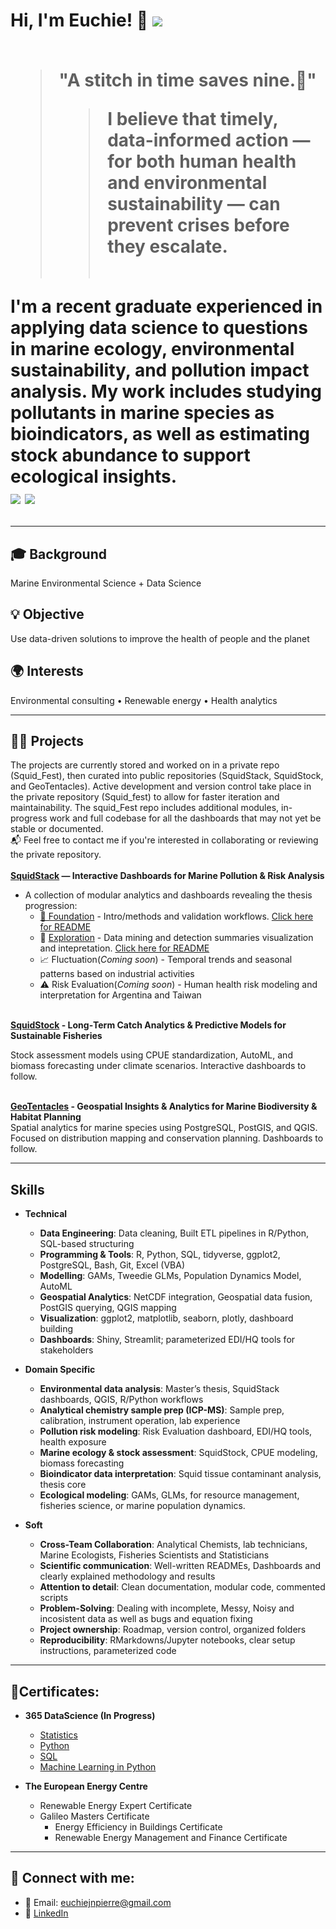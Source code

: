 <h1>Hi, I'm Euchie! 👋 <a href="https://www.linkedin.com/in/euchiejnpierre/"><img src="https://img.shields.io/badge/-LinkedIn-0072b1?&style=for-the-badge&logo=linkedin&logoColor=white" /></a><br><br>

> "A stitch in time saves nine.🌱"
> > I believe that timely, data-informed action — for both human health and environmental sustainability — can prevent crises before they escalate.<br><br>



I'm a recent graduate experienced in applying **data science** to questions in **marine ecology**, **environmental sustainability**, and **pollution impact analysis**. My work includes studying pollutants in marine species as bioindicators, as well as estimating stock abundance to support ecological insights.  
<img src="https://img.shields.io/badge/-Data%20Scientist-276DC3?&style=for-the-badge&logo=r&logoColor=white" />
<img src="https://img.shields.io/badge/-Marine%20Ecology-0099cc?&style=for-the-badge&logo=fish&logoColor=white" />



---

## 🎓 Background  
Marine Environmental Science + Data Science  

## 💡 Objective  
Use data-driven solutions to improve the health of people and the planet  

## 🌍 Interests  
Environmental consulting • Renewable energy • Health analytics



---

## 👩‍💻 Projects

The projects are currently stored and worked on in a private repo (Squid_Fest), then curated into public repositories (SquidStack, SquidStock, and GeoTentacles). Active development and version control take place in the private repository (Squid_fest) to allow for faster iteration and maintainability. The squid_Fest repo includes additional modules, in-progress work and full codebase for all the dashboards that may not yet be stable or documented. <br> 📬 Feel free to contact me if you're interested in collaborating or reviewing the private repository.<br><br>
**<a href="https://github.com/Euchie23/SquidStack/" target="_blank">SquidStack</a> — Interactive Dashboards for Marine Pollution & Risk Analysis** <br>
- A collection of modular analytics and dashboards revealing the thesis progression:
  - [🧱 Foundation](https://euchie23.shinyapps.io/foundation/) - Intro/methods and validation workflows. [Click here for README](https://github.com/Euchie23/SquidStack/tree/main/Foundation)
  - 🧪 [Exploration](https://euchie23.shinyapps.io/exploration/) - Data mining and detection summaries visualization and intepretation. [Click here for README](https://github.com/Euchie23/SquidStack/tree/main/Exploration)
  - 📈 Fluctuation(*Coming soon*) - Temporal trends and seasonal patterns based on industrial activities
  - ⚠️ Risk Evaluation(*Coming soon*) - Human health risk modeling and interpretation for Argentina and Taiwan<br><br>
  
**<a href="https://github.com/Euchie23/SquidStock/" target="_blank">SquidStock</a> - Long‑Term Catch Analytics & Predictive Models for Sustainable Fisheries** <br>

  Stock assessment models using CPUE standardization, AutoML, and biomass forecasting under climate scenarios. Interactive dashboards to follow. <br><br>

**<a href="https://github.com/Euchie23/GeoTentacles/" target="_blank">GeoTentacles</a> - Geospatial Insights & Analytics for Marine Biodiversity & Habitat Planning** <br>
  Spatial analytics for marine species using PostgreSQL, PostGIS, and QGIS. Focused on distribution mapping and conservation planning. Dashboards to follow.

---

## Skills

- **Technical**
  - **Data Engineering**: Data cleaning, Built ETL pipelines in R/Python, SQL-based structuring
  - **Programming & Tools**: R, Python, SQL, tidyverse, ggplot2, PostgreSQL, Bash, Git, Excel (VBA)
  - **Modelling**: GAMs, Tweedie GLMs, Population Dynamics Model, AutoML
  - **Geospatial Analytics**: NetCDF integration, Geospatial data fusion, PostGIS querying, QGIS mapping
  - **Visualization**: ggplot2, matplotlib, seaborn, plotly, dashboard building
  - **Dashboards**: Shiny, Streamlit; parameterized EDI/HQ tools for stakeholders

- **Domain Specific** 
  - **Environmental data analysis**: Master’s thesis, SquidStack dashboards, QGIS, R/Python workflows
  - **Analytical chemistry sample prep (ICP-MS)**: Sample prep, calibration, instrument operation, lab experience
  - **Pollution risk modeling**: Risk Evaluation dashboard, EDI/HQ tools, health exposure
  - **Marine ecology & stock assessment**: SquidStock, CPUE modeling, biomass forecasting
  - **Bioindicator data interpretation**: Squid tissue contaminant analysis, thesis core
  - **Ecological modeling**: GAMs, GLMs, for resource management, fisheries science, or marine population dynamics.

- **Soft**  
  - **Cross-Team Collaboration**: Analytical Chemists, lab technicians, Marine Ecologists, Fisheries Scientists and Statisticians
  - **Scientific communication**: Well-written READMEs, Dashboards and clearly explained methodology and results
  - **Attention to detail**: Clean documentation, modular code, commented scripts
  - **Problem-Solving**: Dealing with incomplete, Messy, Noisy and incosistent data as well as bugs and equation fixing 
  - **Project ownership**: Roadmap, version control, organized folders
  - **Reproducibility**: RMarkdowns/Jupyter notebooks, clear setup instructions, parameterized code
---

## 🧾Certificates:

- <b>365 DataScience (In Progress) </b>
  - [Statistics](https://learn.365datascience.com/certificates/CC-AAD35FAB67/)
  - [Python](https://learn.365datascience.com/certificates/CC-35DE6E8ECC/)
  - [SQL](https://learn.365datascience.com/certificates/CC-8A7C7EED63/)
  - [Machine Learning in Python](https://learn.365datascience.com/certificates/CC-BA4E35B27D/)
    
- <b> The European Energy Centre </b>
  - Renewable Energy Expert Certificate
  - Galileo Masters Certificate
    - Energy Efficiency in Buildings Certificate
    - Renewable Energy Management and Finance Certificate

---

## 🤳 Connect with me:
- 📧 Email: euchiejnpierre@gmail.com <br>
- 🔗 <a href="https://www.linkedin.com/in/euchiejnpierre/" target="_blank">LinkedIn</a>
